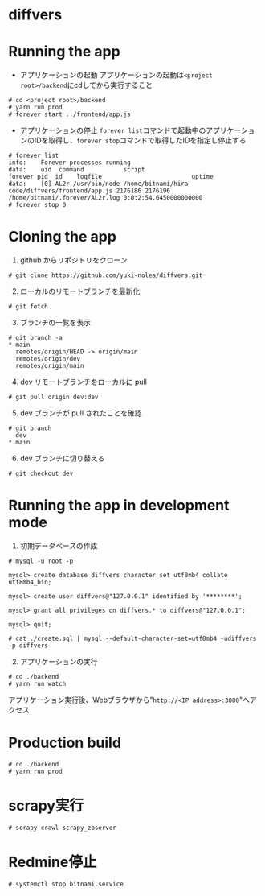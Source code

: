 # diffvers

# Running the app
- アプリケーションの起動
アプリケーションの起動は`<project root>/backend`にcdしてから実行すること
```
# cd <project root>/backend
# yarn run prod
# forever start ../frontend/app.js
```

- アプリケーションの停止
`forever list`コマンドで起動中のアプリケーションのIDを取得し、`forever stop`コマンドで取得したIDを指定し停止する
```
# forever list
info:    Forever processes running
data:    uid  command           script                                           forever pid  id    logfile                         uptime                
data:    [0] AL2r /usr/bin/node /home/bitnami/hira-code/diffvers/frontend/app.js 2176186 2176196    /home/bitnami/.forever/AL2r.log 0:0:2:54.6450000000000
# forever stop 0
```

# Cloning the app
1. github からリポジトリをクローン
```
# git clone https://github.com/yuki-nolea/diffvers.git
```

2. ローカルのリモートブランチを最新化
```
# git fetch
```

3. ブランチの一覧を表示
```
# git branch -a
* main
  remotes/origin/HEAD -> origin/main
  remotes/origin/dev
  remotes/origin/main
```

4. dev リモートブランチをローカルに pull
```
# git pull origin dev:dev
```

5. dev ブランチが pull されたことを確認
```
# git branch
  dev
* main
```

6. dev ブランチに切り替える
```
# git checkout dev
```


# Running the app in development mode
1. 初期データベースの作成
```
# mysql -u root -p

mysql> create database diffvers character set utf8mb4 collate utf8mb4_bin;

mysql> create user diffvers@"127.0.0.1" identified by '********';

mysql> grant all privileges on diffvers.* to diffvers@"127.0.0.1";

mysql> quit;

# cat ./create.sql | mysql --default-character-set=utf8mb4 -udiffvers -p diffvers
```

2. アプリケーションの実行
```
# cd ./backend
# yarn run watch
```
アプリケーション実行後、Webブラウザから"`http://<IP address>:3000`"へアクセス

# Production build

```
# cd ./backend
# yarn run prod
```

# scrapy実行

```
# scrapy crawl scrapy_zbserver
```

# Redmine停止

```
# systemctl stop bitnami.service
```
